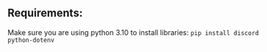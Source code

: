 ## Requirements:
Make sure you are using python 3.10
to install libraries:
`pip install discord python-dotenv`
